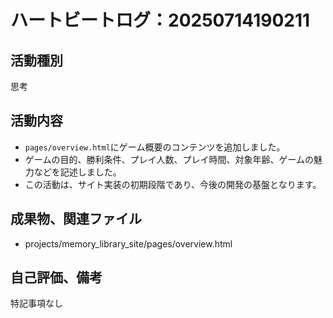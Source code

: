 # ハートビートログ：20250714190211

## 活動種別
思考

## 活動内容
- `pages/overview.html`にゲーム概要のコンテンツを追加しました。
- ゲームの目的、勝利条件、プレイ人数、プレイ時間、対象年齢、ゲームの魅力などを記述しました。
- この活動は、サイト実装の初期段階であり、今後の開発の基盤となります。

## 成果物、関連ファイル
- projects/memory_library_site/pages/overview.html

## 自己評価、備考
特記事項なし
